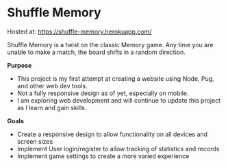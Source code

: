 # Shuffle Memory

Hosted at:
https://shuffle-memory.herokuapp.com/

Shuffle Memory is a twist on the classic Memory game. Any time you are unable to make a match, the board shifts in a random direction.

**Purpose**
  - This project is my first attempt at creating a website using Node, Pug, and other web dev tools. 
  - Not a fully responsive design as of yet, especially on mobile.
  - I am exploring web development and will continue to update this project as I learn and gain skills. 

**Goals**
  - Create a responsive design to allow functionality on all devices and screen sizes
  - Implement User login/register to allow tracking of statistics and records
  - Implement game settings to create a more varied experience
